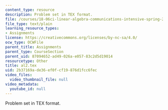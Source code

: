 ```yaml
---
content_type: resource
description: Problem set in TEX format.
file: /courses/18-06ci-linear-algebra-communications-intensive-spring-2004/2b37169ade36ef0fcf19876d1fcc6fec_al2.tex
file_type: text/plain
learning_resource_types:
- Assignments
license: https://creativecommons.org/licenses/by-nc-sa/4.0/
ocw_type: OCWFile
parent_title: Assignments
parent_type: CourseSection
parent_uid: 87094652-ad49-026a-e057-83c2d5d19014
resourcetype: Other
title: al2.tex
uid: 2b37169a-de36-ef0f-cf19-876d1fcc6fec
video_files:
  video_thumbnail_file: null
video_metadata:
  youtube_id: null
---
```

Problem set in TEX format.